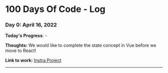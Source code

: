 # 100 Days Of Code - Log

### Day 0: April 16, 2022

**Today's Progress**: -

**Thoughts:** We would like to complete the state concept in Vue before we move to React!

**Link to work:** [Instra Project](https://github.com/AdaBrain/instra)

---
